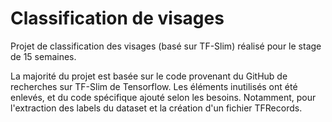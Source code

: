 # Classification de visages
Projet de classification des visages (basé sur TF-Slim) réalisé pour le stage de 15 semaines.

La majorité du projet est basée sur le code provenant du GitHub de recherches sur TF-Slim de Tensorflow. Les éléments inutilisés ont été enlevés, et du code spécifique ajouté selon les besoins. Notamment, pour l'extraction des labels du dataset et la création d'un fichier TFRecords.
